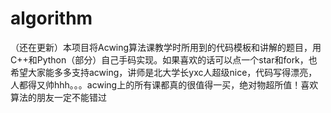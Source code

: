 # algorithm
（还在更新）本项目将Acwing算法课教学时所用到的代码模板和讲解的题目，用C++和Python（部分）自己手码实现。如果喜欢的话可以点一个star和fork，也希望大家能多多支持acwing，讲师是北大学长yxc人超级nice，代码写得漂亮，人都得又帅hhh。。。acwing上的所有课都真的很值得一买，绝对物超所值！喜欢算法的朋友一定不能错过
